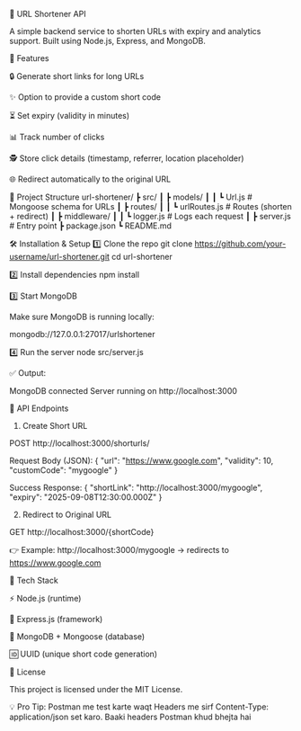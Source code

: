 🔗 URL Shortener API

A simple backend service to shorten URLs with expiry and analytics support.
Built using Node.js, Express, and MongoDB.

🚀 Features

🔒 Generate short links for long URLs

✨ Option to provide a custom short code

⏳ Set expiry (validity in minutes)

📊 Track number of clicks

🕵️ Store click details (timestamp, referrer, location placeholder)

🌐 Redirect automatically to the original URL

📂 Project Structure
url-shortener/
┣ src/
┃ ┣ models/
┃ ┃ ┗ Url.js          # Mongoose schema for URLs
┃ ┣ routes/
┃ ┃ ┗ urlRoutes.js    # Routes (shorten + redirect)
┃ ┣ middleware/
┃ ┃ ┗ logger.js       # Logs each request
┃ ┣ server.js         # Entry point
┣ package.json
┗ README.md

🛠️ Installation & Setup
1️⃣ Clone the repo
git clone https://github.com/your-username/url-shortener.git
cd url-shortener

2️⃣ Install dependencies
npm install

3️⃣ Start MongoDB

Make sure MongoDB is running locally:

mongodb://127.0.0.1:27017/urlshortener

4️⃣ Run the server
node src/server.js


✅ Output:

MongoDB connected
Server running on http://localhost:3000

📡 API Endpoints
1. Create Short URL

POST http://localhost:3000/shorturls/

Request Body (JSON):
{
  "url": "https://www.google.com",
  "validity": 10,
  "customCode": "mygoogle"
}

Success Response:
{
  "shortLink": "http://localhost:3000/mygoogle",
  "expiry": "2025-09-08T12:30:00.000Z"
}

2. Redirect to Original URL

GET http://localhost:3000/{shortCode}

👉 Example:
http://localhost:3000/mygoogle → redirects to https://www.google.com

🧰 Tech Stack

⚡ Node.js (runtime)

🚀 Express.js (framework)

🍃 MongoDB + Mongoose (database)

🆔 UUID (unique short code generation)

📜 License

This project is licensed under the MIT License.

💡 Pro Tip: Postman me test karte waqt Headers me sirf Content-Type: application/json set karo. Baaki headers Postman khud bhejta hai